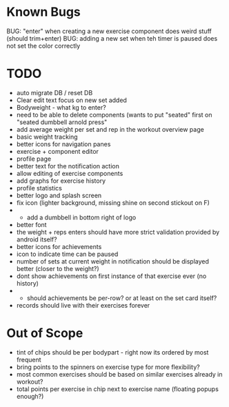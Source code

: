 # Known Bugs
BUG: "enter" when creating a new exercise component does weird stuff (should trim+enter)
BUG: adding a new set when teh timer is paused does not set the color correctly

# TODO
- auto migrate DB / reset DB
- Clear edit text focus on new set added
- Bodyweight - what kg to enter?
- need to be able to delete components (wants to put "seated" first on "seated dumbbell arnold press"
- add average weight per set and rep in the workout overview page
- basic weight tracking
- better icons for navigation panes
- exercise + component editor
- profile page
- better text for the notification action
- allow editing of exercise components
- add graphs for exercise history
- profile statistics
- better logo and splash screen
- fix icon (lighter background, missing shine on second stickout on F)
- - add a dumbbell in bottom right of logo
- better font
- the weight + reps enters should have more strict validation provided by android itself?
- better icons for achievements
- icon to indicate time can be paused
- number of sets at current weight in notification should be displayed better (closer to the weight?)
- dont show achievements on first instance of that exercise ever (no history)
- - should achievements be per-row? or at least on the set card itself?
- records should live with their exercises forever

# Out of Scope
- tint of chips should be per bodypart - right now its ordered by most frequent
- bring points to the spinners on exercise type for more flexibility?
- most common exercises should be based on similar exercises already in workout?
- total points per exercise in chip next to exercise name (floating popups enough?)